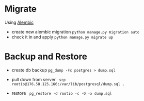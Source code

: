 # Migrate
Using [Alembic](http://alembic.readthedocs.org/en/latest/index.html)

* create new alembic migration
`python manage.py migration auto`
* check it in and apply
`python manage.py migrate up`

# Backup and Restore

* create db backup
` pg_dump -Fc postgres > dump.sql `

* pull down from server
` scp rootio@176.58.125.166:/var/lib/postgresql/dump.sql .`

* restore
` pg_restore -d rootio -c -O -x dump.sql`
